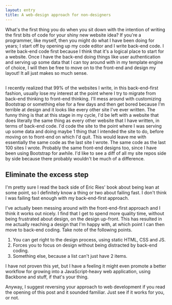 ```yaml
---
layout: entry
title: A web-design approach for non-designers
---
```

What's the first thing you do when you sit down with the intention of writing the first bits of code for your shiny new website idea? If you're a programmer, like myself, then you might do what I have been doing for years; I start off by opening up my code editor and I write back-end code. I write back-end code first because I think that it's a logical place to start for a website. Once I have the back-end doing things like user authentication and serving up some data that I can toy around with in my template engine of choice, I will then be free to move on to the front-end and design my layout! It all just makes so much sense.

## </sarcasm>

I recently realized that 99% of the websites I write, in this back-end-first fashion, usually lose my interest at the point where I try to migrate from back-end thinking to front-end thinking. I'll mess around with customizing Bootstrap or something else for a few days and then get bored because I'm terrible at design and it looks like every other site I've ever written. The funny thing is that at this stage in my cycle, I'd be left with a website that does literally the same thing as every other website that I have written, in terms of back-end code. I'd code the site to the point where I was serving up some data and doing maybe 1 thing that I intended the site to do, before moving on to front-end on which I'd quit. This would leave me with essentially the same code as the last site I wrote. The same code as the last 100 sites I wrote. Probably the same front-end designs too, since I have been using Bootstrap for awhile. I'd like to see a diff of all my site repos side by side because there probably wouldn't be much of a difference.

## Eliminate the excess step

I'm pretty sure I read the back side of Eric Ries' book about being lean at some point, so I definitely know a thing or two about failing fast. I don't think I was failing fast enough with my back-end-first approach.

I've actually been messing around with the front-end-first approach and I think it works out nicely. I find that I get to spend more quality time, without being frustrated about design, on the design up-front. This has resulted in me actually reaching a design that I'm happy with, at which point I can then move to back-end coding. Take note of the following points.

1. You can get right to the design process, using static HTML, CSS and JS.
2. Forces you to focus on design without being distracted by back-end coding.
3. Something else, because a list can't just have 2 items.

I have not proven this yet, but I have a feeling it might even promote a better workflow for growing into a JavaScript-heavy web application, using Backbone and stuff, if that's your thing.

Anyway, I suggest reversing your approach to web development if you read the opening of this post and it sounded familiar. Just see if it works for you, or not.